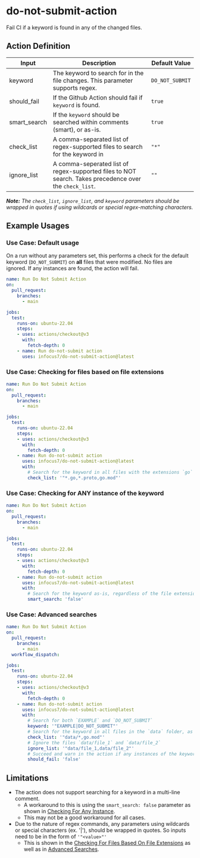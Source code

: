 # do-not-submit-action
Fail CI if a keyword is found in any of the changed files.

## Action Definition

| Input        | Description                                                                                            | Default Value   |
|--------------|--------------------------------------------------------------------------------------------------------|-----------------|
| keyword      | The keyword to search for in the file changes. This parameter supports regex.                          | `DO_NOT_SUBMIT` |
| should_fail  | If the Github Action should fail if `keyword` is found.                                                | `true`          |
| smart_search | If the `keyword` should be searched within comments (smart), or as-is.                                 | `true`          |
| check_list   | A comma-separated list of regex-supported files to search for the keyword in                           | `"*"`           |
| ignore_list  | A comma-seperated list of regex-supported files to NOT search. Takes precedence over the `check_list`. | `""`            |

_**Note:** The `check_list`, `ignore_list`, and `keyword` parameters should be wrapped in quotes if using wildcards or special regex-matching characters._

## Example Usages

### Use Case: Default usage
On a run without any parameters set, this performs a check for the default keyword (`DO_NOT_SUBMIT`) on **all** files that were modified. 
No files are ignored.
If any instances are found, the action will fail.
```yaml
name: Run Do Not Submit Action
on:
  pull_request:
    branches:
      - main

jobs:
  test:
    runs-on: ubuntu-22.04
    steps:
    - uses: actions/checkout@v3
      with:
        fetch-depth: 0
    - name: Run do-not-submit action
      uses: infocus7/do-not-submit-action@latest
```

### Use Case: Checking for files based on file extensions
```yaml
name: Run Do Not Submit Action
on:
  pull_request:
    branches:
      - main

jobs:
  test:
    runs-on: ubuntu-22.04
    steps:
    - uses: actions/checkout@v3
      with:
        fetch-depth: 0
    - name: Run do-not-submit action
      uses: infocus7/do-not-submit-action@latest
      with:
        # Search for the keyword in all files with the extensions `go` and `proto`, as well as `go.mod` files.
        check_list: '"*.go,*.proto,go.mod"'
```

### Use Case: Checking for ANY instance of the keyword
```yaml
name: Run Do Not Submit Action
on:
  pull_request:
    branches:
      - main

jobs:
  test:
    runs-on: ubuntu-22.04
    steps:
    - uses: actions/checkout@v3
      with:
        fetch-depth: 0
    - name: Run do-not-submit action
      uses: infocus7/do-not-submit-action@latest
      with:
        # Search for the keyword as-is, regardless of the file extension.
        smart_search: 'false'
```

### Use Case: Advanced searches
```yaml
name: Run Do Not Submit Action
on:
  pull_request:
    branches:
      - main
  workflow_dispatch:

jobs:
  test:
    runs-on: ubuntu-22.04
    steps:
    - uses: actions/checkout@v3
      with:
        fetch-depth: 0
    - name: Run do-not-submit action
      uses: infocus7/do-not-submit-action@latest
      with:
        # Search for both `EXAMPLE` and `DO_NOT_SUBMIT`
        keyword: '"EXAMPLE|DO_NOT_SUBMIT"'
        # Search for the keyword in all files in the `data` folder, as well as `go.mod` files
        check_list: '"data/*,go.mod"'
        # Ignore the files `data/file_1` and `data/file_2`
        ignore_list: '"data/file_1,data/file_2"'
        # Succeed and warn in the action if any instances of the keyword are found
        should_fail: 'false'
```

## Limitations
- The action does not support searching for a keyword in a multi-line comment.
  - A workaround to this is using the `smart_search: false` parameter as shown in [Checking For Any Instance](#use-case-checking-for-any-instance-of-the-keyword).
  - This may not be a good workaround for all cases.
- Due to the nature of regex commands, any parameters using wildcards or special characters (ex. '|'), should be wrapped in quotes. So inputs need to be in the form of `'"<value>"'`
  - This is shown in the [Checking For Files Based On File Extensions](#use-case-checking-for-files-based-on-file-extensions) as well as in [Advanced Searches](#use-case-advanced-searches).
